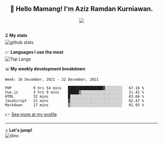 <h2 align="center">👋 Hello Mamang! I'm Aziz Ramdan Kurniawan.</h2>  
<p align="center">
  <img src="https://komarev.com/ghpvc/?username=azizramdan"> <br><br>
</p>
    
⏳ **My stats**  
![github stats](https://github-readme-stats.vercel.app/api?username=azizramdan&show_icons=true&count_private=true&title_color=000&hide_border=true&hide_title=true)  

📈 **Languages I use the most**  
![Top Langs](https://github-readme-stats.vercel.app/api/top-langs/?username=azizramdan&layout=compact&langs_count=6&hide=tsql&hide_border=true&hide_title=true&exclude_repo=Futsal-Go,Futsal-Go-Admin,Sistem-Informasi-Sensus-Harian-Rawat-Inap)  

📊 **My weekly development breakdown**
<!--START_SECTION:waka-->
```text
Week: 16 December, 2021 - 22 December, 2021

PHP          9 hrs 54 mins   ████████████████▓░░░░░░░░   67.16 % 
Vue.js       3 hrs 9 mins    █████▒░░░░░░░░░░░░░░░░░░░   21.42 % 
HTML         32 mins         █░░░░░░░░░░░░░░░░░░░░░░░░   03.66 % 
JavaScript   21 mins         ▓░░░░░░░░░░░░░░░░░░░░░░░░   02.47 % 
Markdown     17 mins         ▒░░░░░░░░░░░░░░░░░░░░░░░░   01.95 % 
```
<!--END_SECTION:waka-->
👉 [See more at my profile](https://wakatime.com/@azizramdan)
***
🔝 **Let's jump!**  
![dino](https://raw.githubusercontent.com/azizramdan/azizramdan/master/dino.gif)  

